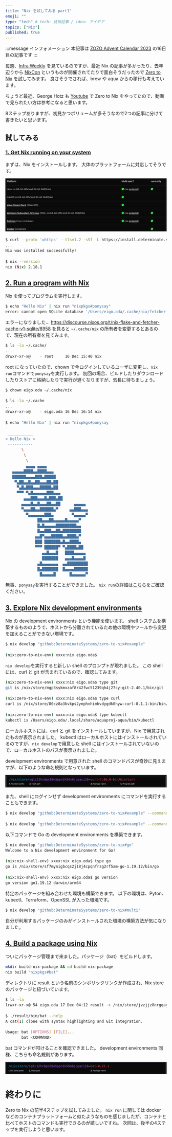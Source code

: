 ```yaml
---
title: "Nix を試してみる part1"
emoji: ""
type: "tech" # tech: 技術記事 / idea: アイデア
topics: ["Nix"]
published: true
---
```


:::message
インフォメーション
本記事は [ZOZO Advent Calendar 2023](https://qiita.com/advent-calendar/2023/zozo) の16日目の記事です
:::

毎週、[Infra Weekly](https://infraweekly.substack.com/) を見ているのですが、最近 Nix の記事が多かったり、去年辺りから [NixCon](https://2023.nixcon.org/) というものが開催されてたりで面白そうだったので [Zero to Nix]((https://zero-to-nix.com/)) を試してみます。
良さそうでされば、brew や aqua からの移行も考えています。

ちょうど最近、George Hotz も [Youtube](https://youtu.be/v7lIGYU0onA?si=RMM-G_MKP-qGSsf-) で Zero to Nix をやってたので、動画で見られたい方は参考になると思います。

8ステップありますが、初見かつボリュームが多そうなので2つの記事に分けて書きたいと思います。

## 試してみる

### [1. Get Nix running on your system](https://zero-to-nix.com/start/install)

まずは、Nix をインストールします。
大体のプラットフォームに対応してそうです。

![](/images/try-nix/nix-platform.png)

```bash
$ curl --proto '=https' --tlsv1.2 -sSf -L https://install.determinate.systems/nix | sh -s -- install
...
Nix was installed successfully!

$ nix --version
nix (Nix) 2.18.1
```

## [2. Run a program with Nix](https://zero-to-nix.com/start/nix-run)

Nix を使ってプログラムを実行します。

```bash
$ echo "Hello Nix" | nix run "nixpkgs#ponysay"
error: cannot open SQLite database '/Users/eigo.oda/.cache/nix/fetcher-cache-v1.sqlite': unable to open database file
```

エラーになりました...
https://discourse.nixos.org/t/nix-flake-and-fetcher-cache-v1-sqlite/8958 を見ると `~/.cache/nix` の所有者を変更するとあるので、現在の所有者を見てみます。

```bash
$ ls -la ~/.cache/
...
drwxr-xr-x@    - root     16 Dec 15:40 nix
```

root になっていたので、chown で今ログインしているユーザに変更し、`nix run`コマンドで`ponysay`を実行します。
初回の場合、ビルドしたりダウンロードしたりストアに格納したりで実行が遅くなりますが、気長に待ちましょう。

```bash
$ chown eigo.oda ~/.cache/nix

$ ls -la ~/.cache
...
drwxr-xr-x@    - eigo.oda 16 Dec 16:14 nix

$ echo "Hello Nix" | nix run "nixpkgs#ponysay

 ___________
< Hello Nix >
 -----------
       \
        \
         \
         ▄▄▄▄ ▄▄▄▄
   ▄▄▄▄▄████▄▄████▄▄▄
   ██████▄▄▄▄███▄█████
    ▀▄██▄▄█▄▄██▄▄▄██▄██
     ▀▄█▄███▄▄▄█████▄██
     ▀▀▀ ▀▄█▄▄▄▄▄▄███▄▄▄
        ▄▄▄███▄▄▄█▄███▄██
       ▄▄▄▄█▄▄█▄▄▄██▄▄██      ▄▄▄▄▄
       ▀▄▄▄██▄▄██████▄▀     ▄▄███▄▄▄
         ▀▄▄▄▄▄▄▄███▄        ▀▄▄▄▄▄▀
              ██▄▄▄██▄▄▄▄▄█▄▄▄▄▄▀
              █▄█▄▄▄▄▄█████████▄▄
              █▄▄███▄▄██▄████████
             ▄▄█▀▄▄▄█████▄▄████▄▀
             ███ ███████▄█▄▄████▄
             ▀▀▀ ██████▀ ▀▄████▄██
                ▄▄█▄▄▄█   ████▄▄▄▄▄
                ███████   ▄▄▄█▄▄▄▄█
              ▄█▄▄▄▄▄▄▄  ▄▄█████████
              █▄███████  █▄▄▄▄██████
               █▄▄▄▄▄█      █▄▄▄▄▄▄▀

```

無事、`ponysay`を実行することができました。
`nix run`の詳細は[こちら](https://zero-to-nix.com/start/nix-run#explanation)をご確認ください。

## [3. Explore Nix development environments](https://zero-to-nix.com/start/nix-develop)

Nix の development environments という機能を使います。
shell システムを構築するもののようで、ホストから分離されているため他の環境やツールから変更を加えることができない環境です。

```bash
$ nix develop "github:DeterminateSystems/zero-to-nix#example"

(nix:zero-to-nix-env) xxxx:nix eigo.oda$
```

`nix develop`を実行すると新しい shell のプロンプトが現れました。
この shell には、curl と git が含まれているので、確認してみます。

```bash
(nix:zero-to-nix-env) xxxx:nix eigo.oda$ type git
git is /nix/store/mgp3sykmxzaf8r42fwc51239qh4j27cy-git-2.40.1/bin/git

(nix:zero-to-nix-env) xxxx:nix eigo.oda$ type curl
curl is /nix/store/80cz8a3bvkps2ynphvhimbvdygdk0hyw-curl-8.1.1-bin/bin/curl

(nix:zero-to-nix-env) xxxx:nix eigo.oda$ type kubectl
kubectl is /Users/eigo.oda/.local/share/aquaproj-aqua/bin/kubectl

```

ローカルホストには、curl と git をインストールしていますが、Nix で用意されたものが表示されました。
kubectl はローカルホストにはインストールされているのですが、`nix develop`で用意した shell にはインストールされていないので、ローカルホストのパスが表示されました。

development environments で用意された shell のコマンドパスが奇妙に見えますが、以下のような命名規則となっています。

![](/images/try-nix/nix-store.png)

また、shell にログインせず development environments にコマンドを実行することもできます。

```bash
$ nix develop "github:DeterminateSystems/zero-to-nix#example" --command git help

$ nix develop "github:DeterminateSystems/zero-to-nix#example" --command curl https://example.com
```

以下コマンドで Go の development environments を構築できます。

```bash
$ nix develop "github:DeterminateSystems/zero-to-nix#go"
Welcome to a Nix development environment for Go!

(nix:nix-shell-env) xxxx:nix eigo.oda$ type go
go is /nix/store/sf7mynigbcqs2j18j4cpqnfrzg2rf5am-go-1.19.12/bin/go

(nix:nix-shell-env) xxxx:nix eigo.oda$ go version
go version go1.19.12 darwin/arm64
```

特定のパッケージを組み合わせた環境も構築できます。
以下の環境は、Pyton、kubectl、Terraform、OpenSSL が入った環境です。

```bash
$ nix develop "github:DeterminateSystems/zero-to-nix#multi"
```

自分が利用するパッケージのみがインストールされた環境の構築方法が気になりました。

## [4. Build a package using Nix](https://zero-to-nix.com/start/nix-build)

ついにパッケージ管理まで来ました。パッケージ（bat）をビルドします。

```bash
mkdir build-nix-package && cd build-nix-package
nix build "nixpkgs#bat"
```

ディレクトリに result という名前のシンボリックリンクが作成され、Nix store のパッケージと紐づいています。

```bash
$ ls -la
lrwxr-xr-x@ 54 eigo.oda 17 Dec 04:12 result -> /nix/store/jvzjjz8nrgqayqhmfha26a77s2kha82j-bat-0.24.0

$ ./result/bin/bat --help
A cat(1) clone with syntax highlighting and Git integration.

Usage: bat [OPTIONS] [FILE]...
       bat <COMMAND>
```

bat コマンドが叩けることを確認できました。
development environments 同様、こちらも命名規則があります。

![](/images/try-nix/nix-package.png)


# 終わりに

Zero to Nix の前半4ステップを試してみました。
`nix run` に関しては docker などのコンテナプラットフォームと似たようなものを感じましたが、コンテナと比べてホストのコマンドも実行できるのが嬉しいですね。
次回は、後半の4ステップを実行しようと思います。

